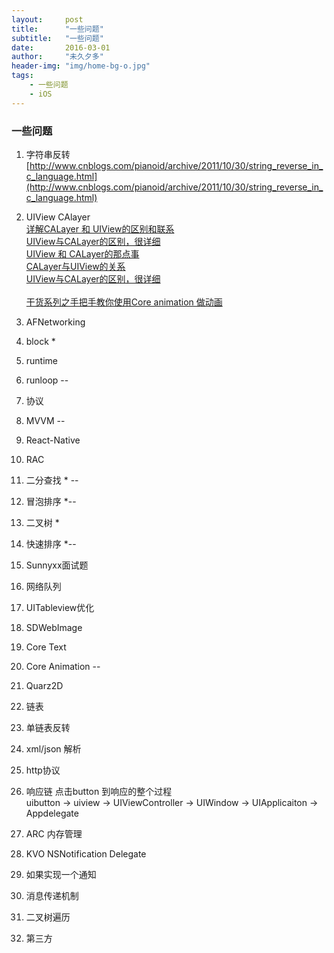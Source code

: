 ```yaml
---
layout:     post
title:      "一些问题"
subtitle:   "一些问题"
date:       2016-03-01
author:     "未久夕多"
header-img: "img/home-bg-o.jpg"
tags:
    - 一些问题
    - iOS
---
```


### 一些问题

1. 字符串反转
[http://www.cnblogs.com/pianoid/archive/2011/10/30/string_reverse_in_c_language.html](http://www.cnblogs.com/pianoid/archive/2011/10/30/string_reverse_in_c_language.html)
2. UIView CAlayer<br>
[详解CALayer 和 UIView的区别和联系](http://www.jianshu.com/p/079e5cf0f014)<br>
[UIView与CALayer的区别，很详细](http://www.cnblogs.com/pengyingh/articles/2381673.html)<br> 
[UIView 和 CALayer的那点事](http://o0o0o0o.iteye.com/blog/1728599)<br>
[CALayer与UIView的关系](http://www.cnblogs.com/yswdarren/p/3555436.html)<br>
[UIView与CALayer的区别，很详细](http://blog.csdn.net/zypsg/article/details/6592629)<br><br>
[干货系列之手把手教你使用Core animation 做动画](http://www.jianshu.com/p/1e2b8ff3519e?utm_campaign=hugo&utm_medium=reader_share&utm_content=note)





3. AFNetworking
[]()

4. block *
[]()

5. runtime
[]()

6. runloop --
[]()

7. 协议
[]()

8. MVVM  --
[]()


9. React-Native
[]()

10. RAC
[]()

11. 二分查找 * --
[]()

12. 冒泡排序 *--
[]()

13. 二叉树 *
[]()

14. 快速排序 *--
[]()

15. Sunnyxx面试题
[]()

16. 网络队列
[]()

17. UITableview优化
[]()

18. SDWebImage
[]()

19. Core Text
[]()

20. Core Animation --
[]()

21. Quarz2D  
[]()

22. 链表
23. 单链表反转
24. xml/json 解析
25. http协议
26. 响应链 点击button 到响应的整个过程<br>
uibutton -> uiview -> UIViewController -> UIWindow -> UIApplicaiton -> Appdelegate


27. ARC 内存管理
28. KVO NSNotification Delegate
29. 如果实现一个通知
30. 消息传递机制
31. 二叉树遍历
32. 第三方
[]()
[]()